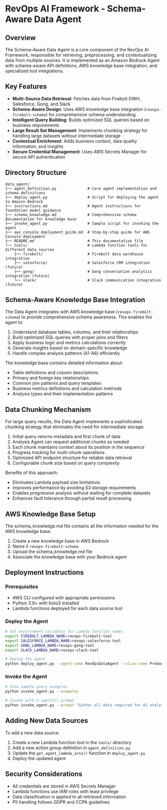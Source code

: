 # RevOps AI Framework - Schema-Aware Data Agent

## Overview

The Schema-Aware Data Agent is a core component of the RevOps AI Framework, responsible for retrieving, preprocessing, and contextualizing data from multiple sources. It is implemented as an Amazon Bedrock Agent with schema-aware API definitions, AWS knowledge base integration, and specialized tool integrations.

## Key Features

- **Multi-Source Data Retrieval**: Fetches data from Firebolt DWH, Salesforce, Gong, and Slack
- **Schema-Aware Design**: Uses AWS knowledge base integration (`revops-firebolt-schema`) for comprehensive schema understanding
- **Intelligent Query Building**: Builds optimized SQL queries based on business requirements
- **Large Result Set Management**: Implements chunking strategy for handling large datasets without intermediate storage
- **Contextual Enrichment**: Adds business context, data quality information, and insights
- **Secure Credential Management**: Uses AWS Secrets Manager for secure API authentication

## Directory Structure

```
data_agent/
├── agent_definition.py              # Core agent implementation and schema definitions
├── deploy_agent.py                  # Script for deploying the agent to Amazon Bedrock
├── instructions.md                  # Agent instructions for foundation model guidance
├── schema_knowledge.md              # Comprehensive schema documentation for knowledge base
├── invoke_agent.py                  # Sample script for invoking the agent
├── aws_console_deployment_guide.md  # Step-by-step guide for AWS Console deployment
├── README.md                        # This documentation file
└── tools/                           # Lambda function tools for different data sources
    ├── firebolt/                    # Firebolt data warehouse integration
    ├── salesforce/                  # Salesforce CRM integration (future)
    ├── gong/                        # Gong conversation analytics integration (future)
    └── slack/                       # Slack communication integration (future)
```

## Schema-Aware Knowledge Base Integration

The Data Agent integrates with AWS knowledge base (`revops-firebolt-schema`) to provide comprehensive schema awareness. This enables the agent to:

1. Understand database tables, columns, and their relationships
2. Build optimized SQL queries with proper joins and filters
3. Apply business logic and metrics calculations correctly
4. Generate insights based on domain-specific knowledge
5. Handle complex analysis patterns (A1-A6) efficiently

The knowledge base contains detailed information about:
- Table definitions and column descriptions
- Primary and foreign key relationships
- Common join patterns and query templates
- Business metrics definitions and calculation methods
- Analysis types and their implementation patterns

## Data Chunking Mechanism

For large query results, the Data Agent implements a sophisticated chunking strategy that eliminates the need for intermediate storage:

1. Initial query returns metadata and first chunk of data
2. Analysis Agent can request additional chunks as needed
3. Each chunk maintains context about its position in the sequence
4. Progress tracking for multi-chunk operations
5. Optimized API endpoint structure for reliable data retrieval
6. Configurable chunk size based on query complexity

Benefits of this approach:
- Eliminates Lambda payload size limitations
- Improves performance by avoiding S3 storage requirements
- Enables progressive analysis without waiting for complete datasets
- Enhances fault tolerance through partial result processing

## AWS Knowledge Base Setup

The schema_knowledge.md file contains all the information needed for the AWS knowledge base:

1. Create a new knowledge base in AWS Bedrock
2. Name it `revops-firebolt-schema`
3. Upload the schema_knowledge.md file
4. Associate the knowledge base with your Bedrock agent

## Deployment Instructions

### Prerequisites

- AWS CLI configured with appropriate permissions
- Python 3.9+ with boto3 installed
- Lambda functions deployed for each data source tool

### Deploy the Agent

```bash
# Set environment variables for Lambda function names
export FIREBOLT_LAMBDA_NAME=revops-firebolt-tool
export SALESFORCE_LAMBDA_NAME=revops-salesforce-tool
export GONG_LAMBDA_NAME=revops-gong-tool
export SLACK_LAMBDA_NAME=revops-slack-tool

# Deploy the agent
python deploy_agent.py --agent-name RevOpsDataAgent --alias-name Production
```

### Invoke the Agent

```bash
# View sample query examples
python invoke_agent.py --examples

# Invoke with a specific prompt
python invoke_agent.py --prompt "Gather all data required for A1 analysis. Target: enterprise accounts."
```

## Adding New Data Sources

To add a new data source:

1. Create a new Lambda function tool in the `tools/` directory
2. Add a new action group definition in `agent_definition.py`
3. Update the `get_agent_lambda_arns()` function in `deploy_agent.py`
4. Deploy the updated agent

## Security Considerations

- All credentials are stored in AWS Secrets Manager
- Lambda functions use IAM roles with least privilege
- Data classification is applied to all retrieved information
- PII handling follows GDPR and CCPA guidelines
